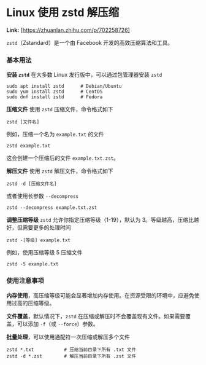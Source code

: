 # Linux 使用 zstd 解压缩



 **Link:** [https://zhuanlan.zhihu.com/p/702258726]



`zstd`（Zstandard）是一个由 Facebook 开发的高效压缩算法和工具。

### 基本用法  

**安装 `zstd`** 在大多数 Linux 发行版中，可以通过包管理器安装 `zstd`

```
sudo apt install zstd      # Debian/Ubuntu
sudo yum install zstd      # CentOS
sudo dnf install zstd      # Fedora
```

**压缩文件** 使用 `zstd` 压缩文件，命令格式如下

```
zstd [文件名]
```

例如，压缩一个名为 `example.txt` 的文件

```
zstd example.txt
```

这会创建一个压缩后的文件 `example.txt.zst`。

**解压文件** 使用 `zstd` 解压文件，命令格式如下

```
zstd -d [压缩文件名]
```

或者使用长参数 `--decompress`

```
zstd --decompress example.txt.zst
```

**调整压缩等级** `zstd` 允许你指定压缩等级（1-19），默认为 3。等级越高，压缩比越好，但需要更多的处理时间

```
zstd -[等级] example.txt
```

例如，使用压缩等级 5 压缩文件

```
zstd -5 example.txt
```
### 使用注意事项  

**内存使用**，高压缩等级可能会显著增加内存使用。在资源受限的环境中，应避免使用过高的压缩等级。

**文件覆盖**，默认情况下，`zstd` 在压缩或解压时不会覆盖现有文件。如果需要覆盖，可以添加 `-f`（或 `--force`）参数。

**批量处理**，可以使用通配符一次压缩或解压多个文件

```
zstd *.txt           # 压缩当前目录下所有 .txt 文件
zstd -d *.zst        # 解压当前目录下所有 .zst 文件
```
